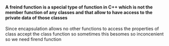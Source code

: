#### A freind function is a special type of function in C++ which is not the member function of any classes and that allow to have access to the private data of those classes 

Since encapsulation allows no other functions to access the properties of class accept the class function so sometimes this besomes so inconcenient so we need firend function